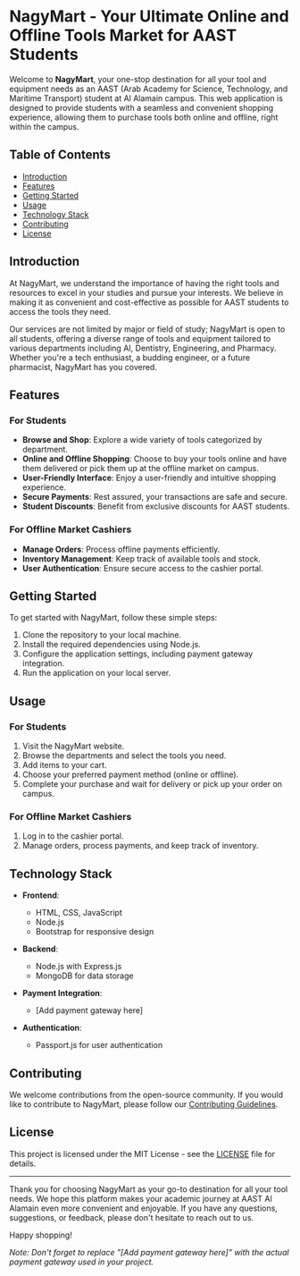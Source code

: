 # NagyMart - Your Ultimate Online and Offline Tools Market for AAST Students

Welcome to **NagyMart**, your one-stop destination for all your tool and equipment needs as an AAST (Arab Academy for Science, Technology, and Maritime Transport) student at Al Alamain campus. This web application is designed to provide students with a seamless and convenient shopping experience, allowing them to purchase tools both online and offline, right within the campus.

## Table of Contents
- [Introduction](#introduction)
- [Features](#features)
- [Getting Started](#getting-started)
- [Usage](#usage)
- [Technology Stack](#technology-stack)
- [Contributing](#contributing)
- [License](#license)

## Introduction

At NagyMart, we understand the importance of having the right tools and resources to excel in your studies and pursue your interests. We believe in making it as convenient and cost-effective as possible for AAST students to access the tools they need.

Our services are not limited by major or field of study; NagyMart is open to all students, offering a diverse range of tools and equipment tailored to various departments including AI, Dentistry, Engineering, and Pharmacy. Whether you're a tech enthusiast, a budding engineer, or a future pharmacist, NagyMart has you covered.

## Features

### For Students
- **Browse and Shop**: Explore a wide variety of tools categorized by department.
- **Online and Offline Shopping**: Choose to buy your tools online and have them delivered or pick them up at the offline market on campus.
- **User-Friendly Interface**: Enjoy a user-friendly and intuitive shopping experience.
- **Secure Payments**: Rest assured, your transactions are safe and secure.
- **Student Discounts**: Benefit from exclusive discounts for AAST students.

### For Offline Market Cashiers
- **Manage Orders**: Process offline payments efficiently.
- **Inventory Management**: Keep track of available tools and stock.
- **User Authentication**: Ensure secure access to the cashier portal.

## Getting Started

To get started with NagyMart, follow these simple steps:

1. Clone the repository to your local machine.
2. Install the required dependencies using Node.js.
3. Configure the application settings, including payment gateway integration.
4. Run the application on your local server.

## Usage

### For Students
1. Visit the NagyMart website.
2. Browse the departments and select the tools you need.
3. Add items to your cart.
4. Choose your preferred payment method (online or offline).
5. Complete your purchase and wait for delivery or pick up your order on campus.

### For Offline Market Cashiers
1. Log in to the cashier portal.
2. Manage orders, process payments, and keep track of inventory.

## Technology Stack

- **Frontend**:
  - HTML, CSS, JavaScript
  - Node.js
  - Bootstrap for responsive design

- **Backend**:
  - Node.js with Express.js
  - MongoDB for data storage

- **Payment Integration**:
  - [Add payment gateway here]

- **Authentication**:
  - Passport.js for user authentication

## Contributing

We welcome contributions from the open-source community. If you would like to contribute to NagyMart, please follow our [Contributing Guidelines](CONTRIBUTING.md).

## License

This project is licensed under the MIT License - see the [LICENSE](LICENSE) file for details.

---

Thank you for choosing NagyMart as your go-to destination for all your tool needs. We hope this platform makes your academic journey at AAST Al Alamain even more convenient and enjoyable. If you have any questions, suggestions, or feedback, please don't hesitate to reach out to us.

Happy shopping!

*Note: Don't forget to replace "[Add payment gateway here]" with the actual payment gateway used in your project.*
